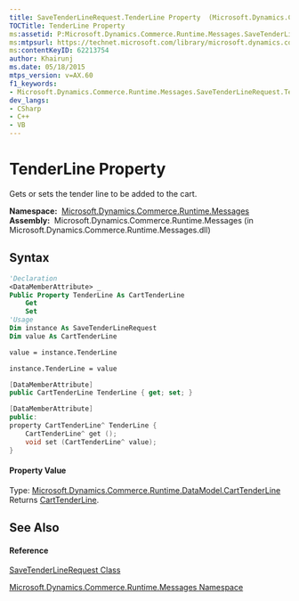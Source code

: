 ```yaml
---
title: SaveTenderLineRequest.TenderLine Property  (Microsoft.Dynamics.Commerce.Runtime.Messages)
TOCTitle: TenderLine Property
ms:assetid: P:Microsoft.Dynamics.Commerce.Runtime.Messages.SaveTenderLineRequest.TenderLine
ms:mtpsurl: https://technet.microsoft.com/library/microsoft.dynamics.commerce.runtime.messages.savetenderlinerequest.tenderline(v=AX.60)
ms:contentKeyID: 62213754
author: Khairunj
ms.date: 05/18/2015
mtps_version: v=AX.60
f1_keywords:
- Microsoft.Dynamics.Commerce.Runtime.Messages.SaveTenderLineRequest.TenderLine
dev_langs:
- CSharp
- C++
- VB
---
```


# TenderLine Property

Gets or sets the tender line to be added to the cart.

**Namespace:**  [Microsoft.Dynamics.Commerce.Runtime.Messages](microsoft-dynamics-commerce-runtime-messages-namespace.md)  
**Assembly:**  Microsoft.Dynamics.Commerce.Runtime.Messages (in Microsoft.Dynamics.Commerce.Runtime.Messages.dll)

## Syntax

``` vb
'Declaration
<DataMemberAttribute> _
Public Property TenderLine As CartTenderLine
    Get
    Set
'Usage
Dim instance As SaveTenderLineRequest
Dim value As CartTenderLine

value = instance.TenderLine

instance.TenderLine = value
```

``` csharp
[DataMemberAttribute]
public CartTenderLine TenderLine { get; set; }
```

``` c++
[DataMemberAttribute]
public:
property CartTenderLine^ TenderLine {
    CartTenderLine^ get ();
    void set (CartTenderLine^ value);
}
```

#### Property Value

Type: [Microsoft.Dynamics.Commerce.Runtime.DataModel.CartTenderLine](carttenderline-class-microsoft-dynamics-commerce-runtime-datamodel.md)  
Returns [CartTenderLine](carttenderline-class-microsoft-dynamics-commerce-runtime-datamodel.md).  

## See Also

#### Reference

[SaveTenderLineRequest Class](savetenderlinerequest-class-microsoft-dynamics-commerce-runtime-messages.md)

[Microsoft.Dynamics.Commerce.Runtime.Messages Namespace](microsoft-dynamics-commerce-runtime-messages-namespace.md)

